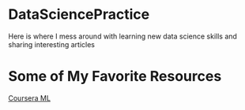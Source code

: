 # DataSciencePractice
Here is where I mess around with learning new data science skills and sharing interesting articles

# Some of My Favorite Resources
[Coursera ML](https://www.coursera.org/learn/machine-learning/)
